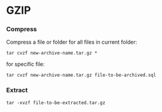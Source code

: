 # GZIP

### Compress
Compress a file or folder
for all files in current folder:
```
tar cvzf new-archive-name.tar.gz *
```
for specific file:
```
tar cvzf new-archive-name.tar.gz file-to-be-archived.sql
```

### Extract
```
tar -xvzf file-to-be-extracted.tar.gz
```
